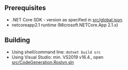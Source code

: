 ## Prerequisites

* .NET Core SDK - version as specified in [src/global.json](src/global.json).
* netcoreapp2.1 runtime (Microsoft.NETCore.App 2.1.x)

## Building

* Using shell/command line: `dotnet build src`
* Using Visual Studio: min. VS2019 v16.4., open [src/CodeGeneration.Roslyn.sln](src/CodeGeneration.Roslyn.sln)